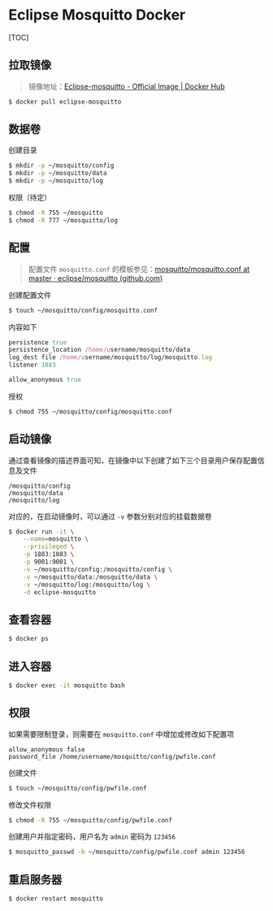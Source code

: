 # Eclipse Mosquitto Docker

[TOC]

## 拉取镜像

> 镜像地址：[Eclipse-mosquitto - Official Image | Docker Hub](https://hub.docker.com/_/eclipse-mosquitto)

```bash
$ docker pull eclipse-mosquitto
```

## 数据卷

创建目录

```bash
$ mkdir -p ~/mosquitto/config
$ mkdir -p ~/mosquitto/data
$ mkdir -p ~/mosquitto/log
```

权限（待定）

```bash
$ chmod -R 755 ~/mosquitto
$ chmod -R 777 ~/mosquitto/log
```

## 配置

> 配置文件 `mosquitto.conf` 的模板参见：[mosquitto/mosquitto.conf at master · eclipse/mosquitto (github.com)](https://github.com/eclipse/mosquitto/blob/master/mosquitto.conf)

创建配置文件

```bash
$ touch ~/mosquitto/config/mosquitto.conf
```

内容如下

```ruby
persistence true
persistence_location /home/username/mosquitto/data
log_dest file /home/username/mosquitto/log/mosquitto.log
listener 1883

allow_anonymous true
```

授权

```bash
$ chmod 755 ~/mosquitto/config/mosquitto.conf
```

## 启动镜像

通过查看镜像的描述界面可知，在镜像中以下创建了如下三个目录用户保存配置信息及文件

```
/mosquitto/config
/mosquitto/data
/mosquitto/log
```

对应的，在启动镜像时，可以通过 `-v` 参数分别对应的挂载数据卷

```bash
$ docker run -it \
    --name=mosquitto \
    --privileged \
    -p 1883:1883 \
    -p 9001:9001 \
    -v ~/mosquitto/config:/mosquitto/config \
    -v ~/mosquitto/data:/mosquitto/data \
    -v ~/mosquitto/log:/mosquitto/log \
    -d eclipse-mosquitto
```

## 查看容器

```bash
$ docker ps
```

## 进入容器

```bash
$ docker exec -it mosquitto bash
```

## 权限

如果需要限制登录，则需要在 `mosquitto.conf` 中增加或修改如下配置项

```
allow_anonymous false
password_file /home/username/mosquitto/config/pwfile.conf
```

创建文件

```bash
$ touch ~/mosquitto/config/pwfile.conf
```

修改文件权限

```bash
$ chmod -R 755 ~/mosquitto/config/pwfile.conf
```

创建用户并指定密码，用户名为 `admin` 密码为 `123456`

```bash
$ mosquitto_passwd -b ~/mosquitto/config/pwfile.conf admin 123456
```

## 重启服务器

```bash
$ docker restart mosquitto
```

